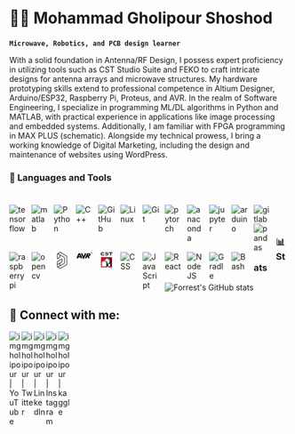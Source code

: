 # 🏄‍♂️ Mohammad Gholipour Shoshod

**`Microwave, Robotics, and PCB design learner`**

With a solid foundation in Antenna/RF Design, I possess expert proficiency in utilizing tools such as CST Studio Suite and FEKO to craft intricate designs for antenna arrays and microwave structures. My hardware prototyping skills extend to professional competence in Altium Designer, Arduino/ESP32, Raspberry Pi, Proteus, and AVR. In the realm of Software Engineering, I specialize in programming ML/DL algorithms in Python and MATLAB, with practical experience in applications like image processing and embedded systems. Additionally, I am familiar with FPGA programming in MAX PLUS (schematic). Alongside my technical prowess, I bring a working knowledge of Digital Marketing, including the design and maintenance of websites using WordPress.

### 🧰 Languages and Tools
#
<img align="left" alt="tensorflow" width="30px" style="padding-right:10px;" src="https://cdn.jsdelivr.net/gh/devicons/devicon/icons/tensorflow/tensorflow-original.svg"/>
<img align="left" alt="matlab" width="30px" style="padding-right:10px;" src="https://cdn.jsdelivr.net/gh/devicons/devicon/icons/matlab/matlab-original.svg" />
<img align="left" alt="Python" width="30px" style="padding-right:10px;" src="https://cdn.jsdelivr.net/gh/devicons/devicon/icons/python/python-plain.svg" />
<img align="left" alt="C++" width="30px" style="padding-right:10px;" src="https://cdn.jsdelivr.net/gh/devicons/devicon/icons/cplusplus/cplusplus-line.svg" />
<img align="left" alt="GitHub" width="30px" style="padding-right:10px;" src="https://cdn.jsdelivr.net/gh/devicons/devicon/icons/github/github-original.svg" />
<img align="left" alt="Linux" width="30px" style="padding-right:10px;" src="https://cdn.jsdelivr.net/gh/devicons/devicon/icons/linux/linux-original.svg" />
<img align="left" alt="Git" width="30px" style="padding-right:10px;" src="https://cdn.jsdelivr.net/gh/devicons/devicon/icons/git/git-original.svg" />
<img align="left" alt="pytorch" width="30px" style="padding-right:10px;" src="https://cdn.jsdelivr.net/gh/devicons/devicon/icons/pytorch/pytorch-original.svg" />
<img align="left" alt="anaconda" width="30px" style="padding-right:10px;" src="https://cdn.jsdelivr.net/gh/devicons/devicon/icons/anaconda/anaconda-original.svg" />
<img align="left" alt="jupyter" width="30px" style="padding-right:10px;" src="https://cdn.jsdelivr.net/gh/devicons/devicon/icons/jupyter/jupyter-original.svg" />
<img align="left" alt="arduino" width="30px" style="padding-right:10px;" src="https://cdn.jsdelivr.net/gh/devicons/devicon/icons/arduino/arduino-original.svg" />
<img align="left" alt="gitlab" width="30px" style="padding-right:10px;" src="https://cdn.jsdelivr.net/gh/devicons/devicon/icons/gitlab/gitlab-original.svg" />
<img align="left" alt="pandas" width="30px" style="padding-right:10px;" src="https://cdn.jsdelivr.net/gh/devicons/devicon/icons/pandas/pandas-original.svg" />
<img align="left" alt="raspberrypi" width="30px" style="padding-right:10px;" src="https://cdn.jsdelivr.net/gh/devicons/devicon/icons/raspberrypi/raspberrypi-original.svg" />
<img align="left" alt="opencv" width="30px" style="padding-right:10px;" src="https://cdn.jsdelivr.net/gh/devicons/devicon/icons/opencv/opencv-original.svg" />
<img align="left" alt="altium-designer" width="30px" style="padding-right:10px;" src="https://github.com/imgholipour/devicon/blob/master/icons/altium-designer/Simpleicons-Team-Simple-Altiumdesigner.512.png" />
<img align="left" alt="avr" width="30px" style="padding-right:10px;" src="https://github.com/imgholipour/devicon/blob/master/icons/avr/Avr_logo.png" />
<img align="left" alt="cst-studio" width="30px" style="padding-right:10px;" src="https://github.com/imgholipour/devicon/blob/master/icons/cst-studio/cst.png" />

<img align="left" alt="CSS" width="30px" style="padding-right:10px;" src="https://cdn.jsdelivr.net/gh/devicons/devicon/icons/css3/css3-plain.svg" />
<img align="left" alt="JavaScript" width="30px" style="padding-right:10px;" src="https://cdn.jsdelivr.net/gh/devicons/devicon/icons/javascript/javascript-plain.svg" />
<img align="left" alt="React" width="30px" style="padding-right:10px;" src="https://cdn.jsdelivr.net/gh/devicons/devicon/icons/react/react-original.svg" />
<img align="left" alt="NodeJS" width="30px" style="padding-right:10px;" src="https://cdn.jsdelivr.net/gh/devicons/devicon/icons/nodejs/nodejs-original.svg" />
<img align="left" alt="Gradle" width="30px" style="padding-right:10px;" src="https://cdn.jsdelivr.net/gh/devicons/devicon/icons/gradle/gradle-plain.svg" />
<img align="left" alt="Bash" width="30px" style="padding-right:10px;" src="https://cdn.jsdelivr.net/gh/devicons/devicon/icons/bash/bash-original.svg" />
<br />

#
### 📊 Stats

![Forrest's GitHub stats](https://github-readme-stats.vercel.app/api?username=imgholipour&show_icons=true&theme=gruvbox)

<h2> 🤳 Connect with me:</h2>

[<img align="left" alt="imgholipour | YouTube" width="22px" src="https://cdn.jsdelivr.net/npm/simple-icons@v3/icons/youtube.svg" />][youtube]
[<img align="left" alt="imgholipour | Twitter" width="22px" src="https://cdn.jsdelivr.net/npm/simple-icons@v3/icons/twitter.svg" />][twitter]
[<img align="left" alt="imgholipour | LinkedIn" width="22px" src="https://cdn.jsdelivr.net/npm/simple-icons@v3/icons/linkedin.svg" />][linkedin]
[<img align="left" alt="imgholipour | Instagram" width="22px" src="https://cdn.jsdelivr.net/npm/simple-icons@v3/icons/instagram.svg" />][instagram]
[<img align="left" alt="imgholipour | kaggle" width="22px" src="https://cdn.jsdelivr.net/npm/simple-icons@v3/icons/kaggle.svg" />][kaggle]

[twitter]: https://twitter.com/imgholipour
[youtube]: https://www.youtube.com/channel/UCE41e8WyR-dPbQs0dZhT8pg
[instagram]: https://www.instagram.com/imgholipour_ioi/
[linkedin]: https://linkedin.com/in/imgholipour
[kaggle]: https://www.kaggle.com/imgholipour
